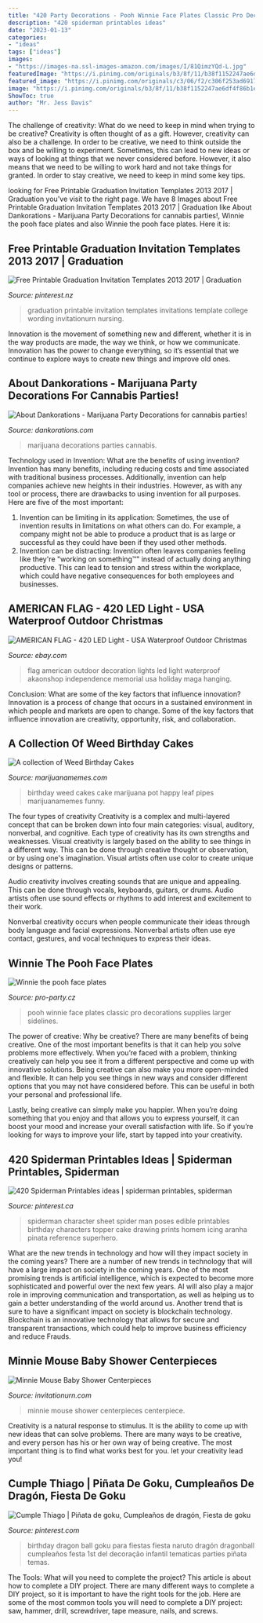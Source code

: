 ```yaml
---
title: "420 Party Decorations - Pooh Winnie Face Plates Classic Pro Decorations Supplies Larger Sidelines"
description: "420 spiderman printables ideas"
date: "2023-01-13"
categories:
- "ideas"
tags: ["ideas"]
images:
- "https://images-na.ssl-images-amazon.com/images/I/81QimzYQd-L.jpg"
featuredImage: "https://i.pinimg.com/originals/b3/8f/11/b38f1152247ae6df4f86b1e4348d557c.jpg"
featured_image: "https://i.pinimg.com/originals/c3/06/f2/c306f253ad691770e25f6a8fdc524221.jpg"
image: "https://i.pinimg.com/originals/b3/8f/11/b38f1152247ae6df4f86b1e4348d557c.jpg"
ShowToc: true
author: "Mr. Jess Davis"
---
```



The challenge of creativity: What do we need to keep in mind when trying to be creative?
Creativity is often thought of as a gift. However, creativity can also be a challenge. In order to be creative, we need to think outside the box and be willing to experiment. Sometimes, this can lead to new ideas or ways of looking at things that we never considered before. However, it also means that we need to be willing to work hard and not take things for granted. In order to stay creative, we need to keep in mind some key tips.

	

		
looking for Free Printable Graduation Invitation Templates 2013 2017 | Graduation you've visit to the right page. We have 8 Images about Free Printable Graduation Invitation Templates 2013 2017 | Graduation like About Dankorations - Marijuana Party Decorations for cannabis parties!, Winnie the pooh face plates and also Winnie the pooh face plates. Here it is:
		
    
## Free Printable Graduation Invitation Templates 2013 2017 | Graduation

<img loading=lazy src="https://i.pinimg.com/originals/c3/06/f2/c306f253ad691770e25f6a8fdc524221.jpg" onerror="this.onerror=null;this.src='https://tse3.mm.bing.net/th?id=OIP.NYbA5im7j2NPTqGslgG6uQHaKG&amp;pid=15.1';" alt="Free Printable Graduation Invitation Templates 2013 2017 | Graduation">

_Source: pinterest.nz_

>graduation printable invitation templates invitations template college wording invitationurn nursing. 

	

Innovation is the movement of something new and different, whether it is in the way products are made, the way we think, or how we communicate. Innovation has the power to change everything, so it’s essential that we continue to explore ways to create new things and improve old ones.

    
## About Dankorations - Marijuana Party Decorations For Cannabis Parties!

<img loading=lazy src="https://cdn.shopify.com/s/files/1/0022/4090/5277/files/bigwreath4_1200x1200.JPG?v=1541639899" onerror="this.onerror=null;this.src='https://tse2.mm.bing.net/th?id=OIP.e5n9xn31Uks_Oec95PQPbwHaE8&amp;pid=15.1';" alt="About Dankorations - Marijuana Party Decorations for cannabis parties!">

_Source: dankorations.com_

>marijuana decorations parties cannabis. 

	

Technology used in Invention: What are the benefits of using invention?
Invention has many benefits, including reducing costs and time associated with traditional business processes. Additionally, invention can help companies achieve new heights in their industries. However, as with any tool or process, there are drawbacks to using invention for all purposes. Here are five of the most important: 
1) Invention can be limiting in its application: Sometimes, the use of invention results in limitations on what others can do. For example, a company might not be able to produce a product that is as large or successful as they could have been if they used other methods. 
2) Invention can be distracting: Invention often leaves companies feeling like they're "working on something™" instead of actually doing anything productive. This can lead to tension and stress within the workplace, which could have negative consequences for both employees and businesses.

    
## AMERICAN FLAG - 420 LED Light - USA Waterproof Outdoor Christmas

<img loading=lazy src="https://images-na.ssl-images-amazon.com/images/I/81QimzYQd-L.jpg" onerror="this.onerror=null;this.src='https://tse3.mm.bing.net/th?id=OIP.xY9mQ1bi51Xz5I539g5DvwHaHa&amp;pid=15.1';" alt="AMERICAN FLAG - 420 LED Light - USA Waterproof Outdoor Christmas">

_Source: ebay.com_

>flag american outdoor decoration lights led light waterproof akaonshop independence memorial usa holiday maga hanging. 

	

Conclusion: What are some of the key factors that influence innovation?
Innovation is a process of change that occurs in a sustained environment in which people and markets are open to change. Some of the key factors that influence innovation are creativity, opportunity, risk, and collaboration.

    
## A Collection Of Weed Birthday Cakes

<img loading=lazy src="https://marijuanamemes.com/thc/Birthday_cake_pot_leaf.jpg" onerror="this.onerror=null;this.src='https://tse1.mm.bing.net/th?id=OIP.L-mQ1VoduvjKbHRQqP_RsAHaFj&amp;pid=15.1';" alt="A collection of Weed Birthday Cakes">

_Source: marijuanamemes.com_

>birthday weed cakes cake marijuana pot happy leaf pipes marijuanamemes funny. 

	

The four types of creativity
Creativity is a complex and multi-layered concept that can be broken down into four main categories: visual, auditory, nonverbal, and cognitive. Each type of creativity has its own strengths and weaknesses.
Visual creativity is largely based on the ability to see things in a different way. This can be done through creative thought or observation, or by using one's imagination. Visual artists often use color to create unique designs or patterns.

Audio creativity involves creating sounds that are unique and appealing. This can be done through vocals, keyboards, guitars, or drums. Audio artists often use sound effects or rhythms to add interest and excitement to their work.

Nonverbal creativity occurs when people communicate their ideas through body language and facial expressions. Nonverbal artists often use eye contact, gestures, and vocal techniques to express their ideas.

    
## Winnie The Pooh Face Plates

<img loading=lazy src="http://www.pro-party.cz/_images/fullsize/talire-medvidek-pu-1-15.jpg" onerror="this.onerror=null;this.src='https://tse2.mm.bing.net/th?id=OIP.Yj4qvPUAfkQpM9cw1rMEewHaH2&amp;pid=15.1';" alt="Winnie the pooh face plates">

_Source: pro-party.cz_

>pooh winnie face plates classic pro decorations supplies larger sidelines. 

	

The power of creative: Why be creative?
There are many benefits of being creative. One of the most important benefits is that it can help you solve problems more effectively. When you’re faced with a problem, thinking creatively can help you see it from a different perspective and come up with innovative solutions.
Being creative can also make you more open-minded and flexible. It can help you see things in new ways and consider different options that you may not have considered before. This can be useful in both your personal and professional life.

Lastly, being creative can simply make you happier. When you’re doing something that you enjoy and that allows you to express yourself, it can boost your mood and increase your overall satisfaction with life. So if you’re looking for ways to improve your life, start by tapped into your creativity.

    
## 420 Spiderman Printables Ideas | Spiderman Printables, Spiderman

<img loading=lazy src="https://i.pinimg.com/236x/80/d9/4c/80d94c9f9fde7b70d867edd1eeca6861--spiderman-pinata-spider-man-birthday-party-ideas.jpg" onerror="this.onerror=null;this.src='https://tse1.mm.bing.net/th?id=OIP.e7Ah9Rzqz6v9EeQ1kmDrfAHaKm&amp;pid=15.1';" alt="420 Spiderman Printables ideas | spiderman printables, spiderman">

_Source: pinterest.ca_

>spiderman character sheet spider man poses edible printables birthday characters topper cake drawing prints homem icing aranha pinata reference superhero. 

	

What are the new trends in technology and how will they impact society in the coming years?
There are a number of new trends in technology that will have a large impact on society in the coming years. One of the most promising trends is artificial intelligence, which is expected to become more sophisticated and powerful over the next few years. AI will also play a major role in improving communication and transportation, as well as helping us to gain a better understanding of the world around us. Another trend that is sure to have a significant impact on society is blockchain technology. Blockchain is an innovative technology that allows for secure and transparent transactions, which could help to improve business efficiency and reduce Frauds.

    
## Minnie Mouse Baby Shower Centerpieces

<img loading=lazy src="http://www.invitationurn.com/wp-content/uploads/2016/06/minnie_mouse_baby_shower_centerpiece_ideas.jpg" onerror="this.onerror=null;this.src='https://tse3.mm.bing.net/th?id=OIP.kYm7I5iwskbfgchEkaEVtAHaE7&amp;pid=15.1';" alt="Minnie Mouse Baby Shower Centerpieces">

_Source: invitationurn.com_

>minnie mouse shower centerpieces centerpiece. 

	

Creativity is a natural response to stimulus. It is the ability to come up with new ideas that can solve problems. There are many ways to be creative, and every person has his or her own way of being creative. The most important thing is to find what works best for you. let your creativity lead you!

    
## Cumple Thiago | Piñata De Goku, Cumpleaños De Dragón, Fiesta De Goku

<img loading=lazy src="https://i.pinimg.com/originals/b3/8f/11/b38f1152247ae6df4f86b1e4348d557c.jpg" onerror="this.onerror=null;this.src='https://tse2.mm.bing.net/th?id=OIP.2g9QFyWlTuwJGN7UFAtiHgHaNK&amp;pid=15.1';" alt="Cumple Thiago | Piñata de goku, Cumpleaños de dragón, Fiesta de goku">

_Source: pinterest.com_

>birthday dragon ball goku para fiestas fiesta naruto dragón dragonball cumpleaños festa 1st del decoração infantil tematicas parties piñata temas. 

	

The Tools: What will you need to complete the project?
This article is about how to complete a DIY project. There are many different ways to complete a DIY project, so it is important to have the right tools for the job. Here are some of the most common tools you will need to complete a DIY project: saw, hammer, drill, screwdriver, tape measure, nails, and screws.

